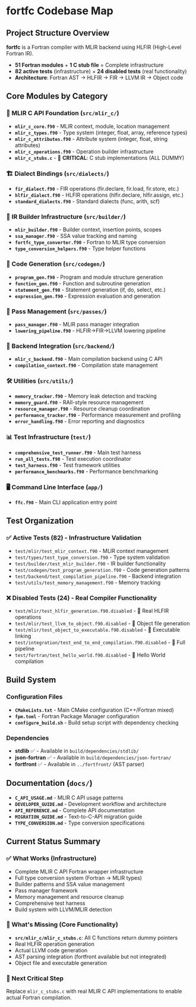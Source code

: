 # fortfc Codebase Map

## Project Structure Overview

**fortfc** is a Fortran compiler with MLIR backend using HLFIR (High-Level Fortran IR).
- **51 Fortran modules** + **1 C stub file** = Complete infrastructure
- **82 active tests** (infrastructure) + **24 disabled tests** (real functionality)
- **Architecture**: Fortran AST → HLFIR → FIR → LLVM IR → Object code

## Core Modules by Category

### 🔧 MLIR C API Foundation (`src/mlir_c/`)
- **`mlir_c_core.f90`** - MLIR context, module, location management
- **`mlir_c_types.f90`** - Type system (integer, float, array, reference types)
- **`mlir_c_attributes.f90`** - Attribute system (integer, float, string attributes)
- **`mlir_c_operations.f90`** - Operation builder infrastructure
- **`mlir_c_stubs.c`** - 🔴 **CRITICAL**: C stub implementations (ALL DUMMY)

### 🏗️ Dialect Bindings (`src/dialects/`)
- **`fir_dialect.f90`** - FIR operations (fir.declare, fir.load, fir.store, etc.)
- **`hlfir_dialect.f90`** - HLFIR operations (hlfir.declare, hlfir.assign, etc.)
- **`standard_dialects.f90`** - Standard dialects (func, arith, scf)

### 🎯 IR Builder Infrastructure (`src/builder/`)
- **`mlir_builder.f90`** - Builder context, insertion points, scopes
- **`ssa_manager.f90`** - SSA value tracking and naming
- **`fortfc_type_converter.f90`** - Fortran to MLIR type conversion
- **`type_conversion_helpers.f90`** - Type helper functions

### 📝 Code Generation (`src/codegen/`)
- **`program_gen.f90`** - Program and module structure generation
- **`function_gen.f90`** - Function and subroutine generation
- **`statement_gen.f90`** - Statement generation (if, do, select, etc.)
- **`expression_gen.f90`** - Expression evaluation and generation

### 🔄 Pass Management (`src/passes/`)
- **`pass_manager.f90`** - MLIR pass manager integration
- **`lowering_pipeline.f90`** - HLFIR→FIR→LLVM lowering pipeline

### 💾 Backend Integration (`src/backend/`)
- **`mlir_c_backend.f90`** - Main compilation backend using C API
- **`compilation_context.f90`** - Compilation state management

### 🛠️ Utilities (`src/utils/`)
- **`memory_tracker.f90`** - Memory leak detection and tracking
- **`memory_guard.f90`** - RAII-style resource management
- **`resource_manager.f90`** - Resource cleanup coordination
- **`performance_tracker.f90`** - Performance measurement and profiling
- **`error_handling.f90`** - Error reporting and diagnostics

### 📊 Test Infrastructure (`test/`)
- **`comprehensive_test_runner.f90`** - Main test harness
- **`run_all_tests.f90`** - Test execution coordinator
- **`test_harness.f90`** - Test framework utilities
- **`performance_benchmarks.f90`** - Performance benchmarking

### 🖥️ Command Line Interface (`app/`)
- **`ffc.f90`** - Main CLI application entry point

## Test Organization

### ✅ Active Tests (82) - Infrastructure Validation
- `test/mlir/test_mlir_context.f90` - MLIR context management
- `test/types/test_type_conversion.f90` - Type system validation
- `test/builder/test_mlir_builder.f90` - IR builder functionality
- `test/codegen/test_program_generation.f90` - Code generation patterns
- `test/backend/test_compilation_pipeline.f90` - Backend integration
- `test/utils/test_memory_management.f90` - Memory tracking

### ❌ Disabled Tests (24) - Real Compiler Functionality
- `test/mlir/test_hlfir_generation.f90.disabled` - 🔴 Real HLFIR operations
- `test/mlir/test_llvm_to_object.f90.disabled` - 🔴 Object file generation
- `test/mlir/test_object_to_executable.f90.disabled` - 🔴 Executable linking
- `test/integration/test_end_to_end_compilation.f90.disabled` - 🔴 Full pipeline
- `test/fortran/test_hello_world.f90.disabled` - 🔴 Hello World compilation

## Build System

### Configuration Files
- **`CMakeLists.txt`** - Main CMake configuration (C++/Fortran mixed)
- **`fpm.toml`** - Fortran Package Manager configuration
- **`configure_build.sh`** - Build setup script with dependency checking

### Dependencies
- **stdlib** ✅ - Available in `build/dependencies/stdlib/`
- **json-fortran** ✅ - Available in `build/dependencies/json-fortran/`
- **fortfront** ✅ - Available in `../fortfront/` (AST parser)

## Documentation (`docs/`)
- **`C_API_USAGE.md`** - MLIR C API usage patterns
- **`DEVELOPER_GUIDE.md`** - Development workflow and architecture
- **`API_REFERENCE.md`** - Complete API documentation
- **`MIGRATION_GUIDE.md`** - Text-to-C-API migration guide
- **`TYPE_CONVERSION.md`** - Type conversion specifications

## Current Status Summary

### ✅ What Works (Infrastructure)
- Complete MLIR C API Fortran wrapper infrastructure
- Full type conversion system (Fortran → MLIR types)
- Builder patterns and SSA value management
- Pass manager framework
- Memory management and resource cleanup
- Comprehensive test harness
- Build system with LLVM/MLIR detection

### 🔴 What's Missing (Core Functionality)
- **`src/mlir_c/mlir_c_stubs.c`**: All C functions return dummy pointers
- Real HLFIR operation generation
- Actual LLVM code generation
- AST parsing integration (fortfront available but not integrated)
- Object file and executable generation

### 🎯 Next Critical Step
Replace `mlir_c_stubs.c` with real MLIR C API implementations to enable actual Fortran compilation.